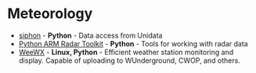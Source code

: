 # Meteorology

- [siphon](https://github.com/Unidata/siphon) - __Python__ - Data access from Unidata
- [Python ARM Radar Toolkit](https://github.com/ARM-DOE/pyart) - __Python__ - Tools for working with radar data
- [WeeWX](http://www.weewx.com) - __Linux, Python__ - Efficient weather station monitoring and display. Capable of uploading to WUnderground, CWOP, and others.
